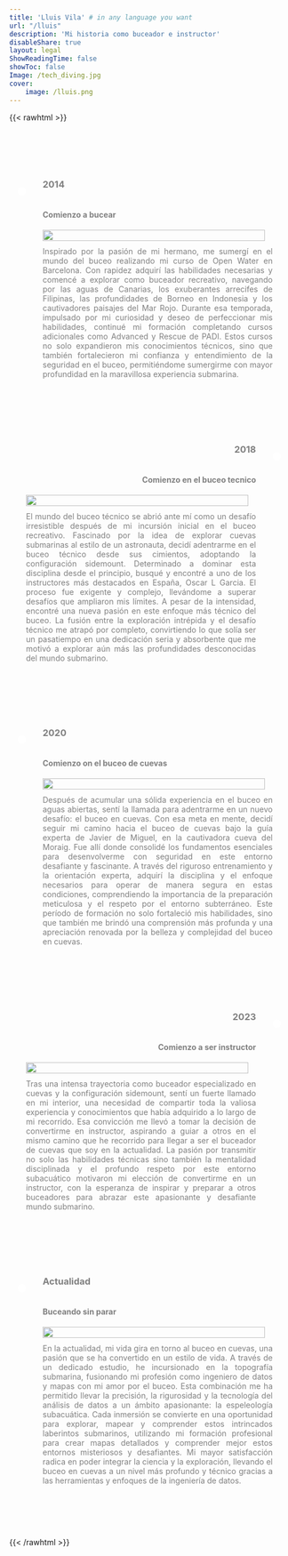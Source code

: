 ```yaml
---
title: 'Lluis Vila' # in any language you want
url: "/lluis"
description: 'Mi historia como buceador e instructor'
disableShare: true
layout: legal
ShowReadingTime: false
showToc: false
Image: /tech_diving.jpg
cover:
    image: /lluis.png
---
```




{{< rawhtml >}}
<style>

/* Timeline Container */
.timeline {
  margin: 20px auto;
  padding: 20px;
}

.fotito {
  width: 100%;
  max-width: 400px;
  height: auto;
  float: left;
  margin-right: 20px;
  margin-bottom: 10px;
}

/* Card container */
.card {
  position: relative;
  max-width: 1200px;
}

/* setting padding based on even or odd */
.card:nth-child(odd) {
  padding: 30px 0 30px 30px;
}
.card:nth-child(even) {
  padding: 30px 30px 30px 0;
}
/* Global ::before */
.card::before {
  content: "";
  position: absolute;
  width: 50%;
  border: solid var(--primary);
}

/* Setting the border of top, bottom, left */
.card:nth-child(odd)::before {
  left: 0px;
  top: -4.5px;
  bottom: -4.5px;
  border-width: 5px 0 5px 5px;
  border-radius: 50px 0 0 50px;
}

/* Setting the border of top, bottom, right */
.card:nth-child(even)::before {
  right: 0;
  top: 0;
  bottom: 0;
  border-width: 5px 5px 5px 0;
  border-radius: 0 50px 50px 0;
}

/* Removing the border if it is the first card */
.card:first-child::before {
  border-top: 0;
  border-top-left-radius: 0;
}

/* Removing the border if it is the last card  and it's odd */
.card:last-child:nth-child(odd)::before {
  border-bottom: 0;
  border-bottom-left-radius: 0;
}

/* Removing the border if it is the last card  and it's even */
.card:last-child:nth-child(even)::before {
  border-bottom: 0;
  border-bottom-right-radius: 0;
}

/* Information about the timeline */
.info {
  display: flex;
  flex-direction: column;
  background: var(--card-background-color);
  color: gray;
  border-radius: 10px;
  padding: 10px;
}

/* Title of the card */
.title {
  color: var(--primary);
  position: relative;
}

/* Timeline dot  */
.title::before {
  content: "";
  position: absolute;
  margin-top:15px;
  width: 15px;
  height: 15px;
  background: white;
  border-radius: 999px;
  border: 3px solid var(--primary);
}

/* text right if the card is even  */
.card:nth-child(even) > .info > .title {
  text-align: right;
}

/* setting dot to the left if the card is odd */
.card:nth-child(odd) > .info > .title::before {
  left: -45px;
}

/* setting dot to the right if the card is odd */
.card:nth-child(even) > .info > .title::before {
  right: -45px;
}

@media only screen and (max-width: 500px) {
    .corto {
        display: block;
    }
    .largo{
        display: none;
    }
  }
@media only screen and (min-width: 500px) {
    .corto {
        display: none;
    }
    .largo{
        display: block;
    }
  }
  }

</style>
<div class="timeline">
  <div class="outer">
    <div class="card">
      <div class="info">
        <h3 class="title">2014</h3>
        <h4>Comienzo a bucear</h4>
        <div>
            <img src="/IMG-20141231-WA0071.jpg" class="fotito" />
            <p class="largo" style="text-align: justify">Inspirado por la pasión de mi hermano, me sumergí en el mundo del buceo realizando mi curso de Open Water en Barcelona. Con rapidez adquirí las habilidades necesarias y comencé a explorar como buceador recreativo, navegando por las aguas de Canarias, los exuberantes arrecifes de Filipinas, las profundidades de Borneo en Indonesia y los cautivadores paisajes del Mar Rojo. Durante esa temporada, impulsado por mi curiosidad y deseo de perfeccionar mis habilidades, continué mi formación completando cursos adicionales como Advanced y Rescue de PADI. Estos cursos no solo expandieron mis conocimientos técnicos, sino que también fortalecieron mi confianza y entendimiento de la seguridad en el buceo, permitiéndome sumergirme con mayor profundidad en la maravillosa experiencia submarina.</p>
            <p class="corto" style="text-align: justify">Inspirado por mi hermano, comencé mi aventura en el buceo en Barcelona y exploré lugares como Canarias, Filipinas, Borneo e Indonesia. Completé cursos de PADI como Advanced y Rescue, ampliando mis habilidades y confianza en esta experiencia submarina.</p>
        </div>
      </div>
    </div>
    <div class="card">
      <div class="info">
        <h3 class="title">2018</h3>
        <h4 style="text-align: right">Comienzo en el buceo tecnico</h4>
        <div>
            <img src="/tdi_sidemount.png" class="fotito"  />
            <p class="largo" style="text-align: justify">El mundo del buceo técnico se abrió ante mí como un desafío irresistible después de mi incursión inicial en el buceo recreativo. Fascinado por la idea de explorar cuevas submarinas al estilo de un astronauta, decidí adentrarme en el buceo técnico desde sus cimientos, adoptando la configuración sidemount. Determinado a dominar esta disciplina desde el principio, busqué y encontré a uno de los instructores más destacados en España, Oscar L Garcia. El proceso fue exigente y complejo, llevándome a superar desafíos que ampliaron mis límites. A pesar de la intensidad, encontré una nueva pasión en este enfoque más técnico del buceo. La fusión entre la exploración intrépida y el desafío técnico me atrapó por completo, convirtiendo lo que solía ser un pasatiempo en una dedicación seria y absorbente que me motivó a explorar aún más las profundidades desconocidas del mundo submarino.</p>
            <p class="corto" style="text-align: justify">Me adentré en el desafiante mundo del buceo técnico, adoptando la configuración sidemount, con el instructor Oscar L Garcia en España. Este enfoque exigente y emocionante amplió mis límites, convirtiendo mi pasión por el buceo en una dedicación absorbente, fusionando la exploración intrépida con desafíos técnicos, llevándome a explorar aún más las profundidades submarinas desconocidas.</p>
        </div>
      </div>
    </div>
   <div class="card">
      <div class="info">
        <h3 class="title">2020</h3>
        <h4>Comienzo on el buceo de cuevas</h4>
        <div>
            <img src="/GOPR1774.JPG" class="fotito"  />
            <p class="largo" style="text-align: justify">Después de acumular una sólida experiencia en el buceo en aguas abiertas, sentí la llamada para adentrarme en un nuevo desafío: el buceo en cuevas. Con esa meta en mente, decidí seguir mi camino hacia el buceo de cuevas bajo la guía experta de Javier de Miguel, en la cautivadora cueva del Moraig. Fue allí donde consolidé los fundamentos esenciales para desenvolverme con seguridad en este entorno desafiante y fascinante. A través del riguroso entrenamiento y la orientación experta, adquirí la disciplina y el enfoque necesarios para operar de manera segura en estas condiciones, comprendiendo la importancia de la preparación meticulosa y el respeto por el entorno subterráneo. Este período de formación no solo fortaleció mis habilidades, sino que también me brindó una comprensión más profunda y una apreciación renovada por la belleza y complejidad del buceo en cuevas.</p>
            <p class="corto" style="text-align: justify">Bajo la guía experta de Javier de Miguel en la cueva del Moraig, consolidé los fundamentos esenciales para adentrarme de manera segura en el desafiante mundo del buceo en cuevas. Este riguroso entrenamiento no solo fortaleció mis habilidades, sino que también amplió mi comprensión y aprecio por la belleza y complejidad de este entorno submarino.</p>
        </div>
      </div>
    </div>
    <div class="card">
      <div class="info">
        <h3 class="title">2023</h3>
        <h4 style="text-align: right">Comienzo a ser instructor</h4>
        <div>
            <img src="/clase.jpg" class="fotito"  />
            <p class="largo" style="text-align: justify">Tras una intensa trayectoria como buceador especializado en cuevas y la configuración sidemount, sentí un fuerte llamado en mi interior, una necesidad de compartir toda la valiosa experiencia y conocimientos que había adquirido a lo largo de mi recorrido. Esa convicción me llevó a tomar la decisión de convertirme en instructor, aspirando a guiar a otros en el mismo camino que he recorrido para llegar a ser el buceador de cuevas que soy en la actualidad. La pasión por transmitir no solo las habilidades técnicas sino también la mentalidad disciplinada y el profundo respeto por este entorno subacuático motivaron mi elección de convertirme en un instructor, con la esperanza de inspirar y preparar a otros buceadores para abrazar este apasionante y desafiante mundo submarino.</p>
            <p class="corto" style="text-align: justify">Tras mi experiencia en cuevas y el buceo con configuración sidemount, sentí una fuerte vocación por transmitir mis conocimientos. Decidí convertirme en instructor con el deseo de compartir tanto habilidades técnicas como la mentalidad y el respeto necesarios para explorar el mundo submarino, aspirando a guiar a otros buceadores en su viaje hacia la exploración de cuevas submarinas.</p>
        </div>
      </div>
    </div>
    <div class="card">
      <div class="info">
        <h3 class="title">Actualidad</h3>
        <h4>Buceando sin parar</h4>
        <div>
            <img src="/yo.png" class="fotito"  />
            <p class="largo" style="text-align: justify">En la actualidad, mi vida gira en torno al buceo en cuevas, una pasión que se ha convertido en un estilo de vida. A través de un dedicado estudio, he incursionado en la topografía submarina, fusionando mi profesión como ingeniero de datos y mapas con mi amor por el buceo. Esta combinación me ha permitido llevar la precisión, la rigurosidad y la tecnología del análisis de datos a un ámbito apasionante: la espeleología subacuática. Cada inmersión se convierte en una oportunidad para explorar, mapear y comprender estos intrincados laberintos submarinos, utilizando mi formación profesional para crear mapas detallados y comprender mejor estos entornos misteriosos y desafiantes. Mi mayor satisfacción radica en poder integrar la ciencia y la exploración, llevando el buceo en cuevas a un nivel más profundo y técnico gracias a las herramientas y enfoques de la ingeniería de datos.</p>
            <p class="corto" style="text-align: justify">Mi vida se centra en el buceo en cuevas, fusionando mi profesión de ingeniero de datos con esta pasión, lo que me permite aplicar la precisión y tecnología del análisis de datos a la espeleología subacuática. Utilizando mi formación profesional, cada inmersión se convierte en una oportunidad para explorar, mapear y comprender estos entornos, llevando el buceo en cuevas a un nivel más técnico y profundo mediante la integración de la ciencia y la exploración.</p>
        </div>
      </div>
    </div>
  </div>
</div>
{{< /rawhtml >}}
